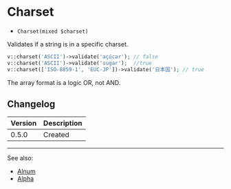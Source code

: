 # Charset

- `Charset(mixed $charset)`

Validates if a string is in a specific charset.

```php
v::charset('ASCII')->validate('açúcar'); // false
v::charset('ASCII')->validate('sugar');  //true
v::charset(['ISO-8859-1', 'EUC-JP'])->validate('日本国'); // true
```

The array format is a logic OR, not AND.

## Changelog

Version | Description
--------|-------------
  0.5.0 | Created

***
See also:

  * [Alnum](Alnum.md)
  * [Alpha](Alpha.md)
